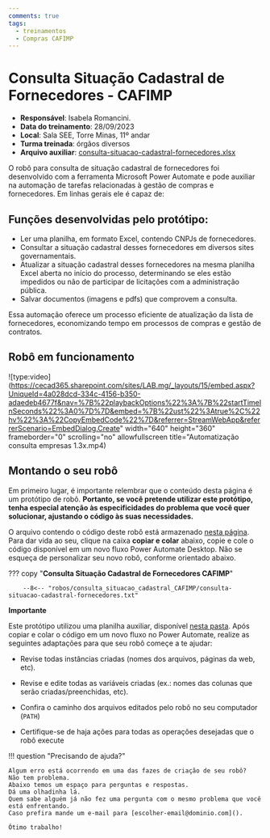 ```yaml
---
comments: true
tags:
  - treinamentos
  - Compras CAFIMP
---
```


# Consulta Situação Cadastral de Fornecedores - CAFIMP

- **Responsável**: Isabela Romancini.
- **Data do treinamento**: 28/09/2023
- **Local**: Sala SEE, Torre Minas, 11º andar
- **Turma treinada**: órgãos diversos
- **Arquivo auxiliar**: [consulta-situacao-cadastral-fornecedores.xlsx](https://github.com/lab-mg/automatizacoes/blob/main/robos/consulta_situacao_cadastral_CAFIMP/consulta-situacao-cadastral-fornecedores.xlsx)

O robô para consulta de situação cadastral de fornecedores foi desenvolvido com a ferramenta Microsoft Power Automate e pode auxiliar na automação de tarefas relacionadas à gestão de compras e fornecedores.
Em linhas gerais ele é capaz de:

## Funções desenvolvidas pelo protótipo:

- Ler uma planilha, em formato Excel, contendo CNPJs de fornecedores.
- Consultar a situação cadastral desses fornecedores em diversos sites governamentais.
- Atualizar a situação cadastral desses fornecedores na mesma planilha Excel aberta no início do processo, determinando se eles estão impedidos ou não de participar de licitações com a administração pública.
- Salvar documentos (imagens e pdfs) que comprovem a consulta.

Essa automação oferece um processo eficiente de atualização da lista de fornecedores, economizando tempo em processos de compras e gestão de contratos.

## Robô em funcionamento

![type:video](https://cecad365.sharepoint.com/sites/LAB.mg/_layouts/15/embed.aspx?UniqueId=4a028dcd-334c-4156-b350-adaedeb4677f&nav=%7B%22playbackOptions%22%3A%7B%22startTimeInSeconds%22%3A0%7D%7D&embed=%7B%22ust%22%3Atrue%2C%22hv%22%3A%22CopyEmbedCode%22%7D&referrer=StreamWebApp&referrerScenario=EmbedDialog.Create" width="640" height="360" frameborder="0" scrolling="no" allowfullscreen title="Automatização consulta empresas 1.3x.mp4)

## Montando o seu robô

Em primeiro lugar, é importante relembrar que o conteúdo desta página é um protótipo de robô. **Portanto, se você pretende utilizar este protótipo, tenha especial atenção às especificidades do problema que você quer solucionar, ajustando o código às suas necessidades.**

O arquivo contendo o código deste robô está armazenado [nesta página](https://github.com/lab-mg/automatizacoes/blob/main/robos/consulta_situacao_cadastral_CAFIMP/consulta-situacao-cadastral-fornecedores.txt). Para dar vida ao seu, clique na caixa **copiar e colar** abaixo, copie e cole o código disponível em um novo fluxo Power Automate Desktop.
Não se esqueça de personalizar seu novo robô, conforme orientado abaixo.

??? copy "**Consulta Situação Cadastral de Fornecedores CAFIMP**"

        --8<-- "robos/consulta_situacao_cadastral_CAFIMP/consulta-situacao-cadastral-fornecedores.txt"

**Importante**

Este protótipo utilizou uma planilha auxiliar, disponível [nesta pasta](https://github.com/lab-mg/automatizacoes/blob/main/robos/consulta_situacao_cadastral_CAFIMP/). Após copiar e colar o código em um novo fluxo no Power Automate, realize as seguintes adaptações para que seu robô começe a te ajudar:

  - Revise todas instâncias criadas (nomes dos arquivos, páginas da web, etc).

  - Revise e edite todas as variáveis criadas (ex.: nomes das colunas que serão criadas/preenchidas, etc).

  - Confira o caminho dos arquivos editados pelo robô no seu computador (`PATH`) 

  - Certifique-se de haja ações para todas as operações desejadas que o robô execute

!!! question "Precisando de ajuda?"

    Algum erro está ocorrendo em uma das fazes de criação de seu robô?
    Não tem problema.
    Abaixo temos um espaço para perguntas e respostas.
    Dá uma olhadinha lá.
    Quem sabe alguém já não fez uma pergunta com o mesmo problema que você está enfrentando.
    Caso prefira mande um e-mail para [escolher-email@dominio.com]().

    Ótimo trabalho!
